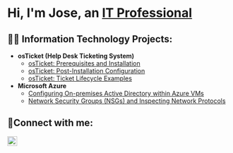 <h1>Hi, I'm Jose, an <a href="https://linkedin.com/in/Jose">IT Professional</a></h1>

<h2>👨‍💻 Information Technology Projects:</h2>

- <b>osTicket (Help Desk Ticketing System)</b>
  - [osTicket: Prerequisites and Installation](https://github.com/JoseSantanaa/osticket-prereqs)
  - [osTicket: Post-Installation Configuration](https://github.com/JoseSantanaa/post-install-config)
  - [osTicket: Ticket Lifecycle Examples](https://github.com/JoseSantanaa/ticket-lifecycle)
- <b>Microsoft Azure</b>
  -  [Configuring On-premises Active Directory within Azure VMs](https://github.com/JoseSantanaa/configure-ad)
  - [Network Security Groups (NSGs) and Inspecting Network Protocols](https://github.com/JoseSantanaa/azure-network-protocols)

<h2>🤳Connect with me:</h2>

[<img align="left" alt="Josh | LinkedIn" width="22px" src="https://cdn.jsdelivr.net/npm/simple-icons@v3/icons/linkedin.svg" />][linkedin]

[linkedin]: https://linkedin.com/in/Josesantana

